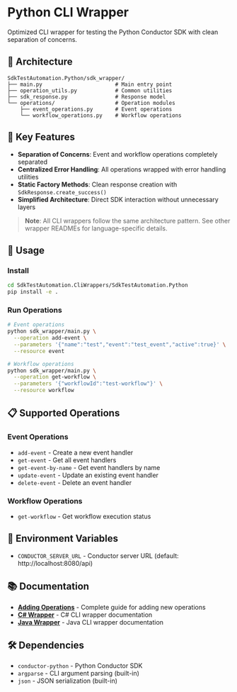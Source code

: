 # Python CLI Wrapper

Optimized CLI wrapper for testing the Python Conductor SDK with clean separation of concerns.

## 📁 Architecture

```
SdkTestAutomation.Python/sdk_wrapper/
├── main.py                       # Main entry point
├── operation_utils.py            # Common utilities
├── sdk_response.py               # Response model
└── operations/                   # Operation modules
    ├── event_operations.py       # Event operations
    └── workflow_operations.py    # Workflow operations
```

## 🎯 Key Features

- **Separation of Concerns**: Event and workflow operations completely separated
- **Centralized Error Handling**: All operations wrapped with error handling utilities
- **Static Factory Methods**: Clean response creation with `SdkResponse.create_success()`
- **Simplified Architecture**: Direct SDK interaction without unnecessary layers

> **Note**: All CLI wrappers follow the same architecture pattern. See other wrapper READMEs for language-specific details.

## 🚀 Usage

### Install
```bash
cd SdkTestAutomation.CliWrappers/SdkTestAutomation.Python
pip install -e .
```

### Run Operations
```bash
# Event operations
python sdk_wrapper/main.py \
  --operation add-event \
  --parameters '{"name":"test","event":"test_event","active":true}' \
  --resource event

# Workflow operations
python sdk_wrapper/main.py \
  --operation get-workflow \
  --parameters '{"workflowId":"test-workflow"}' \
  --resource workflow
```

## 📋 Supported Operations

### Event Operations
- `add-event` - Create a new event handler
- `get-event` - Get all event handlers
- `get-event-by-name` - Get event handlers by name
- `update-event` - Update an existing event handler
- `delete-event` - Delete an event handler

### Workflow Operations
- `get-workflow` - Get workflow execution status

## 🔧 Environment Variables

- `CONDUCTOR_SERVER_URL` - Conductor server URL (default: http://localhost:8080/api)

## 📚 Documentation

- **[Adding Operations](ADDING_OPERATIONS.md)** - Complete guide for adding new operations
- **[C# Wrapper](../SdkTestAutomation.CSharp/README.md)** - C# CLI wrapper documentation
- **[Java Wrapper](../SdkTestAutomation.Java/README.md)** - Java CLI wrapper documentation

## 🛠️ Dependencies

- `conductor-python` - Python Conductor SDK
- `argparse` - CLI argument parsing (built-in)
- `json` - JSON serialization (built-in) 